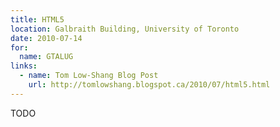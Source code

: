 ```yaml
---
title: HTML5
location: Galbraith Building, University of Toronto
date: 2010-07-14
for:
  name: GTALUG
links:
  - name: Tom Low-Shang Blog Post
    url: http://tomlowshang.blogspot.ca/2010/07/html5.html
---
```


TODO
